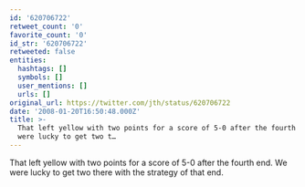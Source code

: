 ```yaml
---
id: '620706722'
retweet_count: '0'
favorite_count: '0'
id_str: '620706722'
retweeted: false
entities:
  hashtags: []
  symbols: []
  user_mentions: []
  urls: []
original_url: https://twitter.com/jth/status/620706722
date: '2008-01-20T16:50:48.000Z'
title: >-
  That left yellow with two points for a score of 5-0 after the fourth end. We
  were lucky to get two t…
---
```


That left yellow with two points for a score of 5-0 after the fourth end. We were lucky to get two there with the strategy of that end.